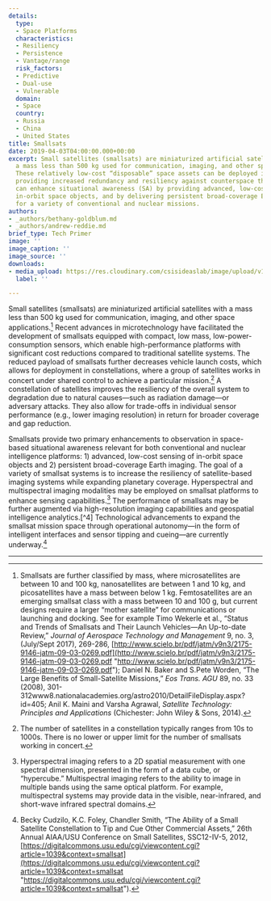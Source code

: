```yaml
---
details:
  type:
  - Space Platforms
  characteristics:
  - Resiliency
  - Persistence
  - Vantage/range
  risk_factors:
  - Predictive
  - Dual-use
  - Vulnerable
  domain:
  - Space
  country:
  - Russia
  - China
  - United States
title: Smallsats
date: 2019-04-03T04:00:00.000+00:00
excerpt: Small satellites (smallsats) are miniaturized artificial satellites with
  a mass less than 500 kg used for communication, imaging, and other space applications.
  These relatively low-cost “disposable” space assets can be deployed in a constellation,
  providing increased redundancy and resiliency against counterspace threats. Smallsats
  can enhance situational awareness (SA) by providing advanced, low-cost sensing of
  in-orbit space objects, and by delivering persistent broad-coverage Earth imaging
  for a variety of conventional and nuclear missions.
authors:
- _authors/bethany-goldblum.md
- _authors/andrew-reddie.md
brief_type: Tech Primer
image: ''
image_caption: ''
image_source: ''
downloads:
- media_upload: https://res.cloudinary.com/csisideaslab/image/upload/v1562599509/on-the-radar/Smallsats%20Final%20Primer%20Formatted%2007-02-29.pdf
  label: ''

---
```

Small satellites (smallsats) are miniaturized artificial satellites with a mass less than 500 kg used for communication, imaging, and other space applications.[^1] Recent advances in microtechnology have facilitated the development of smallsats equipped with compact, low mass, low-power-consumption sensors, which enable high-performance platforms with significant cost reductions compared to traditional satellite systems. The reduced payload of smallsats further decreases vehicle launch costs, which allows for deployment in constellations, where a group of satellites works in concert under shared control to achieve a particular mission.[^2] A constellation of satellites improves the resiliency of the overall system to degradation due to natural causes—such as radiation damage—or adversary attacks. They also allow for trade-offs in individual sensor performance (e.g., lower imaging resolution) in return for broader coverage and gap reduction.

Smallsats provide two primary enhancements to observation in space-based situational awareness relevant for both conventional and nuclear intelligence platforms: 1) advanced, low-cost sensing of in-orbit space objects and 2) persistent broad-coverage Earth imaging. The goal of a variety of smallsat systems is to increase the resiliency of satellite-based imaging systems while expanding planetary coverage. Hyperspectral and multispectral imaging modalities may be employed on smallsat platforms to enhance sensing capabilities.[^3] The performance of smallsats may be further augmented via high-resolution imaging capabilities and geospatial intelligence analytics.\[^4\] Technological advancements to expand the smallsat mission space through operational autonomy—in the form of intelligent interfaces and sensor tipping and cueing—are currently underway.[^5]

***

[^1]: Smallsats are further classified by mass, where microsatellites are between 10 and 100 kg, nanosatellites are between 1 and 10 kg, and picosatellites have a mass between below 1 kg. Femtosatellites are an emerging smallsat class with a mass between 10 and 100 g, but current designs require a larger “mother satellite” for communications or launching and docking. See for example Timo Wekerle et al., “Status and Trends of Smallsats and Their Launch Vehicles—An Up-to-date Review,” _Journal of Aerospace Technology and Management_ 9, no. 3, (July/Sept 2017), 269-286, [http://www.scielo.br/pdf/jatm/v9n3/2175-9146-jatm-09-03-0269.pdf](http://www.scielo.br/pdf/jatm/v9n3/2175-9146-jatm-09-03-0269.pdf "http://www.scielo.br/pdf/jatm/v9n3/2175-9146-jatm-09-03-0269.pdf"); Daniel N. Baker and S.Pete Worden, “The Large Benefits of Small-Satellite Missions,” _Eos Trans. AGU_ 89, no. 33 (2008), 301-312www8.nationalacademies.org/astro2010/DetailFileDisplay.aspx?id=405; Anil K. Maini and Varsha Agrawal, _Satellite Technology: Principles and Applications_ (Chichester: John Wiley & Sons, 2014).

[^2]: The number of satellites in a constellation typically ranges from 10s to 1000s. There is no lower or upper limit for the number of smallsats working in concert.

[^3]: Hyperspectral imaging refers to a 2D spatial measurement with one spectral dimension, presented in the form of a data cube, or “hypercube.” Multispectral imaging refers to the ability to image in multiple bands using the same optical platform. For example, multispectral systems may provide data in the visible, near-infrared, and short-wave infrared spectral domains.

[^4]: Darrell Etherington, “Satellogic raises $27M for affordable, high-resolution imaging satellites,” Tech Crunch, June 23, 2017, [https://techcrunch.com/2017/06/23/satellogic-raises-27m-for-affordable-high-resolution-imaging-satellites/](https://techcrunch.com/2017/06/23/satellogic-raises-27m-for-affordable-high-resolution-imaging-satellites/ "https://techcrunch.com/2017/06/23/satellogic-raises-27m-for-affordable-high-resolution-imaging-satellites/"); National Research Council, _Future U.S. Workforce for Geospatial Intelligence_ (Washington, D.C.: The National Academies Press, 2013), [https://doi.org/10.17226/18265](https://doi.org/10.17226/18265 "https://doi.org/10.17226/18265").

[^5]: Becky Cudzilo, K.C. Foley, Chandler Smith, “The Ability of a Small Satellite Constellation to Tip and Cue Other Commercial Assets,” 26th Annual AIAA/USU Conference on Small Satellites, SSC12-IV-5, 2012, [https://digitalcommons.usu.edu/cgi/viewcontent.cgi?article=1039&context=smallsat](https://digitalcommons.usu.edu/cgi/viewcontent.cgi?article=1039&context=smallsat "https://digitalcommons.usu.edu/cgi/viewcontent.cgi?article=1039&context=smallsat").